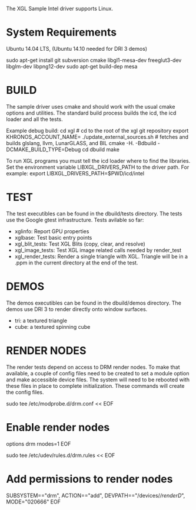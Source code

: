 The XGL Sample Intel driver supports Linux.

System Requirements
===================

Ubuntu 14.04 LTS, (Ubuntu 14.10 needed for DRI 3 demos)

sudo apt-get install git subversion cmake libgl1-mesa-dev freeglut3-dev libglm-dev libpng12-dev
sudo apt-get build-dep mesa


BUILD
=====

The sample driver uses cmake and should work with the usual cmake options and utilities.
The standard build process builds the icd, the icd loader and all the tests.

Example debug build:
cd xgl  # cd to the root of the xgl git repository
export KHRONOS_ACCOUNT_NAME= <subversion login name for svn checkout of BIL>
./update_external_sources.sh  # fetches and builds glslang, llvm, LunarGLASS, and BIL
cmake -H. -Bdbuild -DCMAKE_BUILD_TYPE=Debug
cd dbuild
make

To run XGL programs you must tell the icd loader where to find the libraries. Set the
environment variable LIBXGL_DRIVERS_PATH to the driver path. For example:
export LIBXGL_DRIVERS_PATH=$PWD/icd/intel

TEST
====

The test executibles can be found in the dbuild/tests directory. The tests use the Google
gtest infrastructure. Tests avilable so far:
- xglinfo: Report GPU properties
- xglbase: Test basic entry points
- xgl_blit_tests: Test XGL Blits (copy, clear, and resolve)
- xgl_image_tests: Test XGL image related calls needed by render_test
- xgl_render_tests: Render a single triangle with XGL. Triangle will be in a .ppm in
the current directory at the end of the test.

DEMOS
=====

The demos executibles can be found in the dbuild/demos directory. The demos use DRI 3
to render directly onto window surfaces.
- tri: a textured triangle
- cube: a textured spinning cube

RENDER NODES
============

The render tests depend on access to DRM render nodes.
To make that available, a couple of config files need to be created to set a module option
and make accessible device files.
The system will need to be rebooted with these files in place to complete initialization.
These commands will create the config files.

sudo tee /etc/modprobe.d/drm.conf << EOF
# Enable render nodes
options drm rnodes=1
EOF

sudo tee /etc/udev/rules.d/drm.rules << EOF
# Add permissions to render nodes
SUBSYSTEM=="drm", ACTION=="add", DEVPATH=="/devices/*/renderD*", MODE="020666"
EOF

